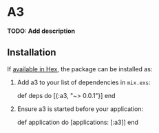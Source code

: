 # A3

**TODO: Add description**

## Installation

If [available in Hex](https://hex.pm/docs/publish), the package can be installed as:

  1. Add a3 to your list of dependencies in `mix.exs`:

        def deps do
          [{:a3, "~> 0.0.1"}]
        end

  2. Ensure a3 is started before your application:

        def application do
          [applications: [:a3]]
        end

